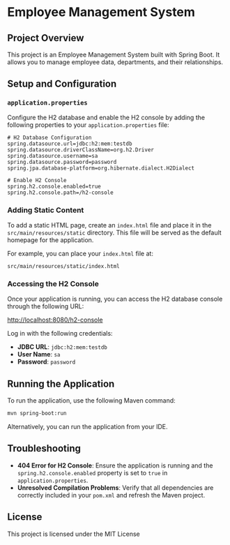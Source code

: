 # Employee Management System

## Project Overview

This project is an Employee Management System built with Spring Boot. It allows you to manage employee data, departments, and their relationships.

## Setup and Configuration

### `application.properties`

Configure the H2 database and enable the H2 console by adding the following properties to your `application.properties` file:

```properties
# H2 Database Configuration
spring.datasource.url=jdbc:h2:mem:testdb
spring.datasource.driverClassName=org.h2.Driver
spring.datasource.username=sa
spring.datasource.password=password
spring.jpa.database-platform=org.hibernate.dialect.H2Dialect

# Enable H2 Console
spring.h2.console.enabled=true
spring.h2.console.path=/h2-console
```

### Adding Static Content

To add a static HTML page, create an `index.html` file and place it in the `src/main/resources/static` directory. This file will be served as the default homepage for the application.

For example, you can place your `index.html` file at:
```
src/main/resources/static/index.html
```

### Accessing the H2 Console

Once your application is running, you can access the H2 database console through the following URL:

[http://localhost:8080/h2-console](http://localhost:8080/h2-console)

Log in with the following credentials:
- **JDBC URL**: `jdbc:h2:mem:testdb`
- **User Name**: `sa`
- **Password**: `password`

## Running the Application

To run the application, use the following Maven command:

```bash
mvn spring-boot:run
```

Alternatively, you can run the application from your IDE.

## Troubleshooting

- **404 Error for H2 Console**: Ensure the application is running and the `spring.h2.console.enabled` property is set to `true` in `application.properties`.
- **Unresolved Compilation Problems**: Verify that all dependencies are correctly included in your `pom.xml` and refresh the Maven project.

## License

This project is licensed under the MIT License
